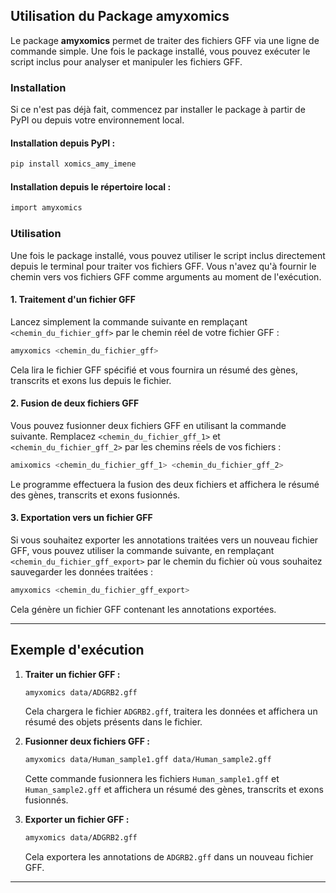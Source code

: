  ## **Utilisation du Package amyxomics**

Le package **amyxomics** permet de traiter des fichiers GFF via une ligne de commande simple. Une fois le package installé, vous pouvez exécuter le script inclus pour analyser et manipuler les fichiers GFF.

### **Installation**

Si ce n'est pas déjà fait, commencez par installer le package à partir de PyPI ou depuis votre environnement local. 

#### Installation depuis PyPI :

```bash
pip install xomics_amy_imene
```

#### Installation depuis le répertoire local :

```bash
import amyxomics
```

### **Utilisation**

Une fois le package installé, vous pouvez utiliser le script inclus directement depuis le terminal pour traiter vos fichiers GFF. Vous n'avez qu'à fournir le chemin vers vos fichiers GFF comme arguments au moment de l'exécution.

#### **1. Traitement d'un fichier GFF**

Lancez simplement la commande suivante en remplaçant `<chemin_du_fichier_gff>` par le chemin réel de votre fichier GFF :

```bash
amyxomics <chemin_du_fichier_gff>
```
Cela lira le fichier GFF spécifié et vous fournira un résumé des gènes, transcrits et exons lus depuis le fichier.

#### **2. Fusion de deux fichiers GFF**

Vous pouvez fusionner deux fichiers GFF en utilisant la commande suivante. Remplacez `<chemin_du_fichier_gff_1>` et `<chemin_du_fichier_gff_2>` par les chemins réels de vos fichiers :

```bash
amixomics <chemin_du_fichier_gff_1> <chemin_du_fichier_gff_2>
```

Le programme effectuera la fusion des deux fichiers et affichera le résumé des gènes, transcrits et exons fusionnés.

#### **3. Exportation vers un fichier GFF**

Si vous souhaitez exporter les annotations traitées vers un nouveau fichier GFF, vous pouvez utiliser la commande suivante, en remplaçant `<chemin_du_fichier_gff_export>` par le chemin du fichier où vous souhaitez sauvegarder les données traitées :

```bash
amyxomics <chemin_du_fichier_gff_export>
```

Cela génère un fichier GFF contenant les annotations exportées.

---

## **Exemple d'exécution**

1. **Traiter un fichier GFF :**

    ```bash
    amyxomics data/ADGRB2.gff
    ```

    Cela chargera le fichier `ADGRB2.gff`, traitera les données et affichera un résumé des objets présents dans le fichier.

2. **Fusionner deux fichiers GFF :**

    ```bash
    amyxomics data/Human_sample1.gff data/Human_sample2.gff
    ```

    Cette commande fusionnera les fichiers `Human_sample1.gff` et `Human_sample2.gff` et affichera un résumé des gènes, transcrits et exons fusionnés.

3. **Exporter un fichier GFF :**

    ```bash
    amyxomics data/ADGRB2.gff
    ```

    Cela exportera les annotations de `ADGRB2.gff` dans un nouveau fichier GFF.

---



